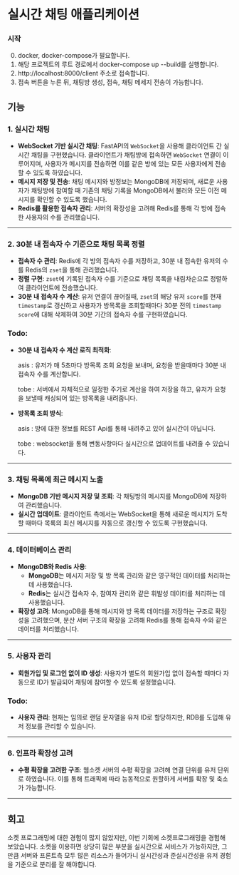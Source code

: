 # 실시간 채팅 애플리케이션
### 시작
0. docker, docker-compose가 필요합니다.
1. 해당 프로젝트의 루트 경로에서 docker-compose up --build를 실행합니다.
2. http://localhost:8000/client 주소로 접속합니다.
3. 접속 버튼을 누른 뒤, 채팅방 생성, 접속, 채팅 메세지 전송이 가능합니다.

## 기능

### 1. 실시간 채팅

- **WebSocket 기반 실시간 채팅**: FastAPI의 `WebSocket`을 사용해 클라이언트 간 실시간 채팅을 구현했습니다. 클라이언트가 채팅방에 접속하면 `WebSocket` 연결이 이루어지며, 사용자가 메시지를 전송하면 이를 같은 방에 있는 모든 사용자에게 전송할 수 있도록 하였습니다.
- **메시지 저장 및 전송**: 채팅 메시지와 방정보는 MongoDB에 저장되며, 새로운 사용자가 채팅방에 참여할 때 기존의 채팅 기록을 MongoDB에서 불러와 모든 이전 메시지를 확인할 수 있도록 했습니다.
- **Redis를 활용한 접속자 관리**: 서버의 확장성을 고려해 Redis를 통해 각 방에 접속한 사용자의 수를 관리했습니다.

---

### 2. 30분 내 접속자 수 기준으로 채팅 목록 정렬

- **접속자 수 관리**: Redis에 각 방의 접속자 수를 저장하고, 30분 내 접속한 유저의 수를 Redis의 `zset`을 통해 관리했습니다.
- **정렬 구현**: `zset`에 기록된 접속자 수를 기준으로 채팅 목록을 내림차순으로 정렬하여 클라이언트에 전송했습니다.
- **30분 내 접속자 수 계산**: 유저 연결이 끊어질때, `zset`의 해당 유저 `score`를 현재 `timestamp`로 갱신하고 사용자가 방목록을 조회할때마다 30분 전의 `timestamp score`에 대해 삭제하여 30분 기간의 접속자 수를 구현하였습니다.

### Todo:
- **30분 내 접속자 수 계산 로직 최적화**: 

    asis : 유저가 매 5초마다 방목록 조회 요청을 보내며, 요청을 받을때마다 30분 내 접속자 수를 계산합니다.

    tobe : 서버에서 자체적으로 일정한 주기로 계산을 하여 저장을 하고, 유저가 요청을 보낼때 캐싱되어 있는 방목록을 내려줍니다.
- **방목록 조회 방식**: 

    asis : 방에 대한 정보를 REST Api를 통해 내려주고 있어 실시간이 아닙니다.

    tobe : websocket을 통해 변동사항마다 실시간으로 업데이트를 내려줄 수 있습니다.

---

### 3. 채팅 목록에 최근 메시지 노출

- **MongoDB 기반 메시지 저장 및 조회**: 각 채팅방의 메시지를 MongoDB에 저장하여 관리했습니다.
- **실시간 업데이트**: 클라이언트 측에서는 WebSocket을 통해 새로운 메시지가 도착할 때마다 목록의 최신 메시지를 자동으로 갱신할 수 있도록 구현했습니다.

---

### 4. 데이터베이스 관리

- **MongoDB와 Redis 사용**: 
  - **MongoDB**는 메시지 저장 및 방 목록 관리와 같은 영구적인 데이터를 처리하는 데 사용했습니다.
  - **Redis**는 실시간 접속자 수, 참여자 관리와 같은 휘발성 데이터를 처리하는 데 사용했습니다.
- **확장성 고려**: MongoDB를 통해 메시지와 방 목록 데이터를 저장하는 구조로 확장성을 고려했으며, 분산 서버 구조의 확장을 고려해 Redis를 통해 접속자 수와 같은 데이터를 처리했습니다.

---

### 5. 사용자 관리

- **회원가입 및 로그인 없이 ID 생성**: 사용자가 별도의 회원가입 없이 접속할 때마다 자동으로 ID가 발급되어 채팅에 참여할 수 있도록 설정했습니다.

### Todo:
- **사용자 관리**: 현재는 임의로 랜덤 문자열을 유저 ID로 할당하지만, RDB를 도입해 유저 정보를 관리할 수 있습니다.

---
### 6. 인프라 확장성 고려

- **수평 확장을 고려한 구조**: 웹소켓 서버의 수평 확장을 고려해 연결 단위를 유저 단위로 하였습니다. 이를 통해 트래픽에 따라 능동적으로 원할하게 서버를 확장 및 축소가 가능합니다.

---

## 회고

소켓 프로그래밍에 대한 경험이 많지 않았지만, 이번 기회에 소켓프로그래밍을 경험해 보았습니다. 소켓을 이용하면 상당히 많은 부분을 실시간으로 서비스가 가능하지만, 그만큼 서버와 프론트측 모두 많은 리소스가 들어가니 실시간성과 준실시간성을 유저 경험을 기준으로 분리를 잘 해야합니다.